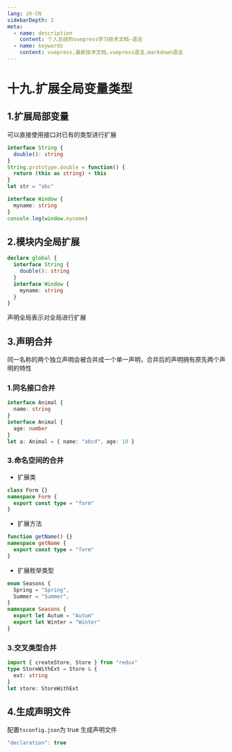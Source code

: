 ```yaml
---
lang: zh-CN
sidebarDepth: 2
meta:
  - name: description
    content: 个人总结的vuepress学习技术文档-语法
  - name: keywords
    content: vuepress,最新技术文档,vuepress语法,markdown语法
---
```


# 十九.扩展全局变量类型

## 1.扩展局部变量

可以直接使用接口对已有的类型进行扩展

```ts
interface String {
  double(): string
}
String.prototype.double = function() {
  return (this as string) + this
}
let str = "abc"
```

```ts
interface Window {
  myname: string
}
console.log(window.myname)
```

## 2.模块内全局扩展

```ts
declare global {
  interface String {
    double(): string
  }
  interface Window {
    myname: string
  }
}
```

声明全局表示对全局进行扩展

## 3.声明合并

同一名称的两个独立声明会被合并成一个单一声明，合并后的声明拥有原先两个声明的特性

### 1.同名接口合并

```ts
interface Animal {
  name: string
}
interface Animal {
  age: number
}
let a: Animal = { name: "abcd", age: 10 }
```

### 3.命名空间的合并

- 扩展类

```ts
class Form {}
namespace Form {
  export const type = "form"
}
```

- 扩展方法

```ts
function getName() {}
namespace getName {
  export const type = "form"
}
```

- 扩展枚举类型

```ts
enum Seasons {
  Spring = "Spring",
  Summer = "Summer",
}
namespace Seasons {
  export let Autum = "Autum"
  export let Winter = "Winter"
}
```

### 3.交叉类型合并

```ts
import { createStore, Store } from "redux"
type StoreWithExt = Store & {
  ext: string
}
let store: StoreWithExt
```

## 4.生成声明文件

配置`tsconfig.json`为 true 生成声明文件

```ts
"declaration": true
```
